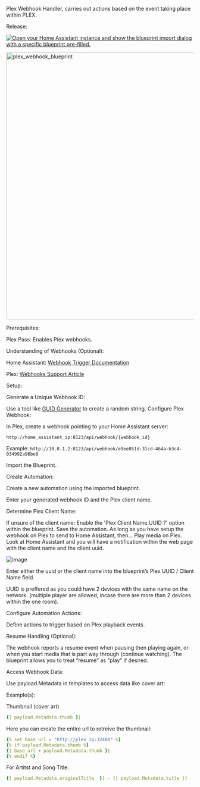 Plex Webhook Handler, carries out actions based on the event taking place within PLEX.


Release:

[![Open your Home Assistant instance and show the blueprint import dialog with a specific blueprint pre-filled.](https://my.home-assistant.io/badges/blueprint_import.svg)](https://my.home-assistant.io/redirect/blueprint_import/?blueprint_url=https%3A%2F%2Fgithub.com%2Fthenextbutton%2Fhome_assistant%2Fblob%2Fmain%2Fblueprints%2Fplex_webhook_handler%2Fplex_webhook_release.yaml)



<img width="718" alt="plex_webhook_blueprint" src="https://github.com/user-attachments/assets/c44efbb4-f314-4546-a774-2407f8f1689a" />



Prerequisites:

Plex Pass: Enables Plex webhooks.

Understanding of Webhooks (Optional):

Home Assistant: [Webhook Trigger Documentation](https://www.home-assistant.io/docs/automation/trigger/#webhook-trigger)

Plex: [Webhooks Support Article](https://support.plex.tv/articles/115002267687-webhooks/)

Setup:

Generate a Unique Webhook ID:

Use a tool like [GUID Generator](https://guidgenerator.com/) to create a random string.
Configure Plex Webhook:

In Plex, create a webhook pointing to your Home Assistant server:

`http://home_assistant_ip:8123/api/webhook/{webhook_id}`

Example: `http://10.0.1.2:8123/api/webhook/e9ee051d-31cd-464a-b3c4-034992a96be0`

Import the Blueprint.

Create Automation:

Create a new automation using the imported blueprint.

Enter your generated webhook ID and the Plex client name.

Determine Plex Client Name:

If unsure of the client name:
Enable the 'Plex Client Name.UUID ?' option within the blueprint.
Save the automation.
As long as you have setup the webhook on Plex to send to Home Assistant, then...
Play media on Plex.
Look at Home Assistant and you will have a notification within the web page with the client name and the client uuid.

![image](https://github.com/user-attachments/assets/540c68c0-4be0-499b-b5e6-b6120d744fd9)


Enter either the uuid or the client name into the blueprint’s Plex UUID / Client Name field.

UUID is preffered as you could have 2 devices with the same name on the network.
(multiple player are allowed, incase there are more than 2 devices within the one room).

Configure Automation Actions:

Define actions to trigger based on Plex playback events.


Resume Handling (Optional):

The webhook reports a resume event when pausing then playing again, or when you start media that is part way through (continue watching).
The blueprint allows you to treat “resume” as “play” if desired.


Access Webhook Data:

Use payload.Metadata in templates to access data like cover art:

Example(s): 

Thumbnail (cover art)
```yaml
{{ payload.Metadata.thumb }}
```

Here you can create the entire url to retreive the thumbnail:
```yaml
{% set base_url = "http://plex_ip:32400" %}
{% if payload.Metadata.thumb %}
{{ base_url + payload.Metadata.thumb }}
{% endif %}
```

For Artitst and Song Title:
```yaml
{{ payload.Metadata.originalTitle  }} - {{ payload.Metadata.title }}
```

